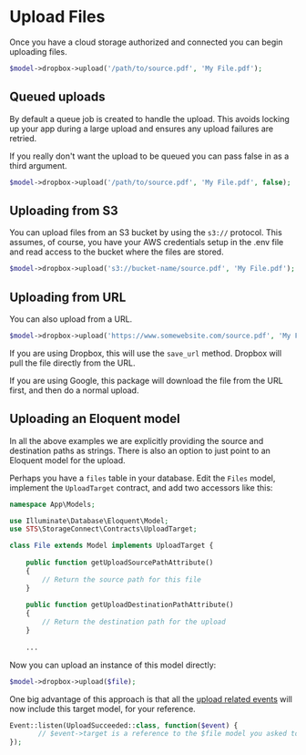# Upload Files

Once you have a cloud storage authorized and connected you can begin uploading files.

```php
$model->dropbox->upload('/path/to/source.pdf', 'My File.pdf');
```

## Queued uploads

By default a queue job is created to handle the upload. This avoids locking up your app during a large upload and ensures any upload failures are retried.

If you really don't want the upload to be queued you can pass false in as a third argument.

```php
$model->dropbox->upload('/path/to/source.pdf', 'My File.pdf', false);
```

## Uploading from S3

You can upload files from an S3 bucket by using the `s3://` protocol. This assumes, of course, you have your AWS credentials setup in the .env file and read access to the bucket where the files are stored.

```php
$model->dropbox->upload('s3://bucket-name/source.pdf', 'My File.pdf');
```

## Uploading from URL

You can also upload from a URL.

```php
$model->dropbox->upload('https://www.somewebsite.com/source.pdf', 'My File.pdf');
```

If you are using Dropbox, this will use the `save_url` method. Dropbox will pull the file directly from the URL.

If you are using Google, this package will download the file from the URL first, and then do a normal upload.

## Uploading an Eloquent model

In all the above examples we are explicitly providing the source and destination paths as strings. There is also an option to just point to an Eloquent model for the upload.

Perhaps you have a `files` table in your database. Edit the `Files` model, implement the `UploadTarget` contract, and add two accessors like this: 

```php
namespace App\Models;

use Illuminate\Database\Eloquent\Model;
use STS\StorageConnect\Contracts\UploadTarget;

class File extends Model implements UploadTarget {
    
    public function getUploadSourcePathAttribute()
    {
        // Return the source path for this file    
    }
    
    public function getUploadDestinationPathAttribute()
    {
        // Return the destination path for the upload
    }
    
    ...
```

Now you can upload an instance of this model directly:

```php
$model->dropbox->upload($file);
```

One big advantage of this approach is that all the [upload related events](./events.md) will now include this target model, for your reference.

```php
Event::listen(UploadSucceeded::class, function($event) {
       // $event->target is a reference to the $file model you asked to upload
});
```